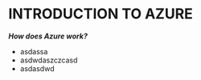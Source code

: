 # **INTRODUCTION TO AZURE**
**_How does Azure work?_**
   - asdassa
   - asdwdaszczcasd
   - asdasdwd
